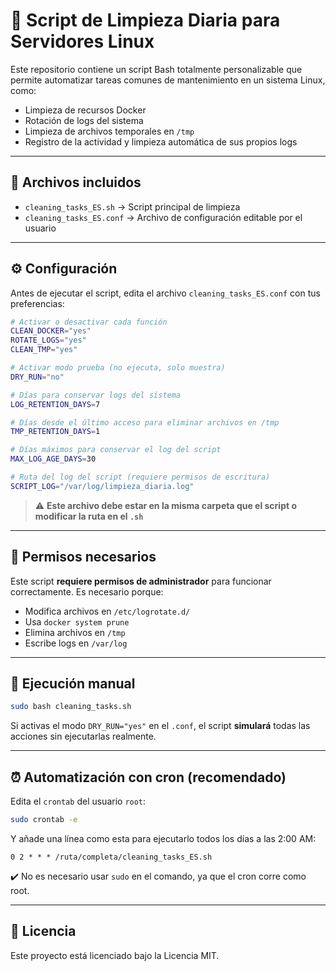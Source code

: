 # 🧹 Script de Limpieza Diaria para Servidores Linux

Este repositorio contiene un script Bash totalmente personalizable que permite automatizar tareas comunes de mantenimiento en un sistema Linux, como:

- Limpieza de recursos Docker
- Rotación de logs del sistema
- Limpieza de archivos temporales en `/tmp`
- Registro de la actividad y limpieza automática de sus propios logs

---

## 📁 Archivos incluidos

- `cleaning_tasks_ES.sh` → Script principal de limpieza
- `cleaning_tasks_ES.conf` → Archivo de configuración editable por el usuario

---

## ⚙️ Configuración

Antes de ejecutar el script, edita el archivo `cleaning_tasks_ES.conf` con tus preferencias:

```bash
# Activar o desactivar cada función
CLEAN_DOCKER="yes"
ROTATE_LOGS="yes"
CLEAN_TMP="yes"

# Activar modo prueba (no ejecuta, solo muestra)
DRY_RUN="no"

# Días para conservar logs del sistema
LOG_RETENTION_DAYS=7

# Días desde el último acceso para eliminar archivos en /tmp
TMP_RETENTION_DAYS=1

# Días máximos para conservar el log del script
MAX_LOG_AGE_DAYS=30

# Ruta del log del script (requiere permisos de escritura)
SCRIPT_LOG="/var/log/limpieza_diaria.log"
```

> ⚠️ **Este archivo debe estar en la misma carpeta que el script o modificar la ruta en el `.sh`**

---

## 🔐 Permisos necesarios

Este script **requiere permisos de administrador** para funcionar correctamente. Es necesario porque:

- Modifica archivos en `/etc/logrotate.d/`
- Usa `docker system prune`
- Elimina archivos en `/tmp`
- Escribe logs en `/var/log`

---

## 🧪 Ejecución manual

```bash
sudo bash cleaning_tasks.sh
```

Si activas el modo `DRY_RUN="yes"` en el `.conf`, el script **simulará** todas las acciones sin ejecutarlas realmente.

---

## ⏰ Automatización con cron (recomendado)

Edita el `crontab` del usuario `root`:

```bash
sudo crontab -e
```

Y añade una línea como esta para ejecutarlo todos los días a las 2:00 AM:

```cron
0 2 * * * /ruta/completa/cleaning_tasks_ES.sh
```

✔️ No es necesario usar `sudo` en el comando, ya que el cron corre como root.

---

## 📄 Licencia

Este proyecto está licenciado bajo la Licencia MIT.
